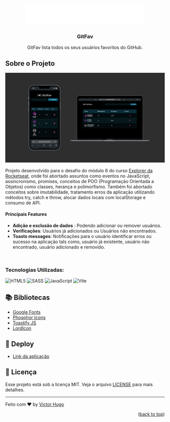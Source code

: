 <a name="readme-top"></a>
 <br />
<div align="center">
  <a href="https://git-fav-orcin.vercel.app/" target=_blank >
    <img src="/.github/Gitfav-logo.svg" alt="Logo" >
  </a>

  <h3 align="center">GitFav</h3>

  <p align="center">
     GitFav lista todos os seus usuários favoritos do GitHub.
    <br />
  </p>
</div>

## Sobre o Projeto

<img src="/.github/thubgit.png">


<br/>

Projeto desenvolvido para o desafio do módulo 6 do curso [Explorer da Rocketseat](https://www.rocketseat.com.br/explorer), onde foi abortado assuntos como eventos no JavaScript, assincronismo, promises, conceitos de POO (Programação Orientada a Objetos) como classes, herança e polimorfismo. Também foi abortado conceitos sobre imutabilidade, tratamento erros da aplicação utilizando métodos try, catch e throw, alocar dados locais com localStorage e consumo de API.

#### Principais Features

- **Adição e exclusão de dados** : Podendo adicionar ou remover usuários.
- **Verificações**: Usuários já adicionados ou Usuários não encontrados.
- **Toasts messages**: Notificações para o usuário identificar erros ou sucesso na aplicação tals como, usuário já existente, usuário não encontrado, usuário adicionado e removido.

<br/>

### Tecnologias Utilizadas:

![HTML5](https://img.shields.io/badge/html5-%23E34F26.svg?style=for-the-badge&logo=html5&logoColor=white) 
![SASS](https://img.shields.io/badge/SASS-hotpink.svg?style=for-the-badge&logo=SASS&logoColor=white) 
![JavaScript](https://img.shields.io/badge/javascript-%23323330.svg?style=for-the-badge&logo=javascript&logoColor=%23F7DF1E) 
![Vite](https://img.shields.io/badge/vite-%23646CFF.svg?style=for-the-badge&logo=vite&logoColor=white)

## 📚 Bibliotecas

- [Google Fonts](https://fonts.google.com/)
- [Phosphor Icons](https://phosphoricons.com/)
- [Toastify JS](https://apvarun.github.io/toastify-js/)
- [LordIcon](https://lordicon.com/)

## 🚀 Deploy

- <a href="https://git-fav-orcin.vercel.app/" target=_blank > Link da aplicação</a>
  

## 📝 Licença

Esse projeto está sob a licença MIT. Veja o arquivo [LICENSE](LICENSE.md) para mais detalhes.

---

Feito com ♥ by [Victor Hugo](https://github.com/vctrhugoop/)

<p align="right">(<a href="#readme-top">back to top</a>)</p>
